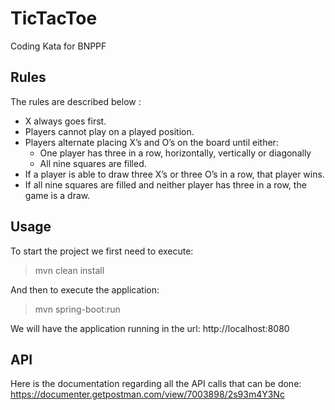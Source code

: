 # TicTacToe
Coding Kata for BNPPF

## Rules

The rules are described below :

- X always goes first.
- Players cannot play on a played position.
- Players alternate placing X’s and O’s on the board until either:
    - One player has three in a row, horizontally, vertically or diagonally
    - All nine squares are filled.
- If a player is able to draw three X’s or three O’s in a row, that player wins.
- If all nine squares are filled and neither player has three in a row, the game is a draw.

## Usage

To start the project we first need to execute: 

> mvn clean install

And then to execute the application:

> mvn spring-boot:run


We will have the application running in the url:
http://localhost:8080


## API

Here is the documentation regarding all the API calls that can be done:
https://documenter.getpostman.com/view/7003898/2s93m4Y3Nc